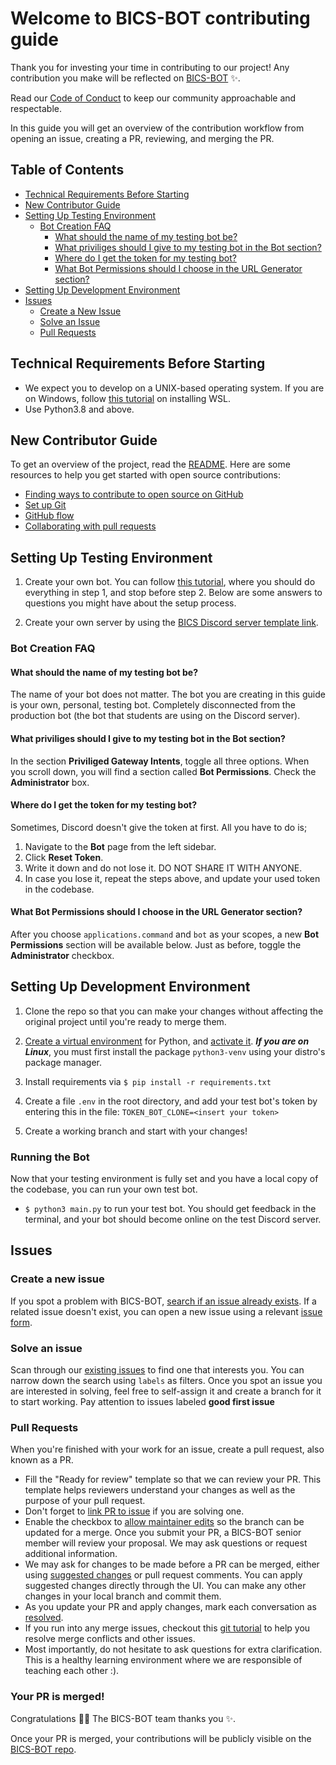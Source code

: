 # Welcome to BICS-BOT contributing guide

Thank you for investing your time in contributing to our project! Any contribution you make will be reflected on [BICS-BOT](https://github.com/Luxembourg-Open-Source-Club/BICS-BOT) :sparkles:.

Read our [Code of Conduct](./CODE_OF_CONDUCT.md) to keep our community approachable and respectable.

In this guide you will get an overview of the contribution workflow from opening an issue, creating a PR, reviewing, and merging the PR.

## Table of Contents
- [Technical Requirements Before Starting](#technical-requirements-before-starting)
- [New Contributor Guide](#new-contributor-guide)
- [Setting Up Testing Environment](#setting-up-testing-environment)
    - [Bot Creation FAQ](#bot-creation-faq)
        - [What should the name of my testing bot be?](#what-should-the-name-of-my-testing-bot-be)
        - [What priviliges should I give to my testing bot in the Bot section?](#what-priviliges-should-i-give-to-my-testing-bot-in-the-bot-section)
        - [Where do I get the token for my testing bot?](#where-do-i-get-the-token-for-my-testing-bot)
        - [What Bot Permissions should I choose in the URL Generator section?](#what-bot-permissions-should-i-choose-in-the-url-generator-section)
- [Setting Up Development Environment](#setting-up-development-environment)
- [Issues](#issues)
    - [Create a New Issue](#create-a-new-issue)
    - [Solve an Issue](#solve-an-issue)
    - [Pull Requests](#pull-requests)

## Technical Requirements Before Starting
- We expect you to develop on a UNIX-based operating system. If you are on Windows, follow [this tutorial](https://learn.microsoft.com/en-us/windows/wsl/install) on installing WSL.
- Use Python3.8 and above.

## New Contributor Guide

To get an overview of the project, read the [README](README.md). Here are some resources to help you get started with open source contributions:
- [Finding ways to contribute to open source on GitHub](https://docs.github.com/en/get-started/exploring-projects-on-github/finding-ways-to-contribute-to-open-source-on-github)
- [Set up Git](https://docs.github.com/en/get-started/quickstart/set-up-git)
- [GitHub flow](https://docs.github.com/en/get-started/quickstart/github-flow)
- [Collaborating with pull requests](https://docs.github.com/en/github/collaborating-with-pull-requests)

## Setting Up Testing Environment
1. Create your own bot. You can follow [this tutorial](https://discord.com/developers/docs/getting-started), where you should do everything in step 1, and stop before step 2. Below are some answers to questions you might have about the setup process.

2. Create your own server by using the [BICS Discord server template link](https://discord.new/ymnNrwxGJHNf).

### Bot Creation FAQ

#### What should the name of my testing bot be?
The name of your bot does not matter. The bot you are creating in this guide is your own, personal, testing bot. Completely disconnected from the production bot (the bot that students are using on the Discord server).

#### What priviliges should I give to my testing bot in the **Bot** section?
In the section **Priviliged Gateway Intents**, toggle all three options. When you scroll down, you will find a section called **Bot Permissions**. Check the **Administrator** box.

#### Where do I get the token for my testing bot?
Sometimes, Discord doesn't give the token at first. All you have to do is;
1. Navigate to the **Bot** page from the left sidebar.
2. Click **Reset Token**.
3. Write it down and do not lose it. DO NOT SHARE IT WITH ANYONE.
4. In case you lose it, repeat the steps above, and update your used token in the codebase.

#### What **Bot Permissions** should I choose in the **URL Generator** section?
After you choose `applications.command` and `bot` as your scopes, a new **Bot Permissions** section will be available below. Just as before, toggle the **Administrator** checkbox.

## Setting Up Development Environment

1. Clone the repo so that you can make your changes without affecting the original project until you're ready to merge them.

2. [Create a virtual environment](https://docs.python.org/3/library/venv.html#creating-virtual-environments) for Python, and [activate it](https://docs.python.org/3/library/venv.html#how-venvs-work). _**If you are on Linux**_, you must first install the package `python3-venv` using your distro's package manager.

3. Install requirements via `$ pip install -r requirements.txt`

4. Create a file `.env` in the root directory, and add your test bot's token by entering this in the file: `TOKEN_BOT_CLONE=<insert your token>`

5. Create a working branch and start with your changes!

### Running the Bot

Now that your testing environment is fully set and you have a local copy of the codebase, you can run your own test bot.

- `$ python3 main.py` to run your test bot. You should get feedback in the terminal, and your bot should become online on the test Discord server.

## Issues

### Create a new issue

If you spot a problem with BICS-BOT, [search if an issue already exists](https://docs.github.com/en/github/searching-for-information-on-github/searching-on-github/searching-issues-and-pull-requests#search-by-the-title-body-or-comments). If a related issue doesn't exist, you can open a new issue using a relevant [issue form](https://github.com/Luxembourg-Open-Source-Club/BICS-BOT/issues/new/choose).

### Solve an issue

Scan through our [existing issues](https://github.com/Luxembourg-Open-Source-Club/BICS-BOT/issues) to find one that interests you. You can narrow down the search using `labels` as filters. Once you spot an issue you are interested in solving, feel free to self-assign it and create a branch for it to start working. Pay attention to issues labeled **good first issue**

### Pull Requests

When you're finished with your work for an issue, create a pull request, also known as a PR.
- Fill the "Ready for review" template so that we can review your PR. This template helps reviewers understand your changes as well as the purpose of your pull request.
- Don't forget to [link PR to issue](https://docs.github.com/en/issues/tracking-your-work-with-issues/linking-a-pull-request-to-an-issue) if you are solving one.
- Enable the checkbox to [allow maintainer edits](https://docs.github.com/en/github/collaborating-with-issues-and-pull-requests/allowing-changes-to-a-pull-request-branch-created-from-a-fork) so the branch can be updated for a merge.
Once you submit your PR, a BICS-BOT senior member will review your proposal. We may ask questions or request additional information.
- We may ask for changes to be made before a PR can be merged, either using [suggested changes](https://docs.github.com/en/github/collaborating-with-issues-and-pull-requests/incorporating-feedback-in-your-pull-request) or pull request comments. You can apply suggested changes directly through the UI. You can make any other changes in your local branch and commit them.
- As you update your PR and apply changes, mark each conversation as [resolved](https://docs.github.com/en/github/collaborating-with-issues-and-pull-requests/commenting-on-a-pull-request#resolving-conversations).
- If you run into any merge issues, checkout this [git tutorial](https://github.com/skills/resolve-merge-conflicts) to help you resolve merge conflicts and other issues.
- Most importantly, do not hesitate to ask questions for extra clarification. This is a healthy learning environment where we are responsible of teaching each other :).

### Your PR is merged!

Congratulations :tada::tada: The BICS-BOT team thanks you :sparkles:.

Once your PR is merged, your contributions will be publicly visible on the [BICS-BOT repo](https://github.com/Luxembourg-Open-Source-Club/BICS-BOT).

